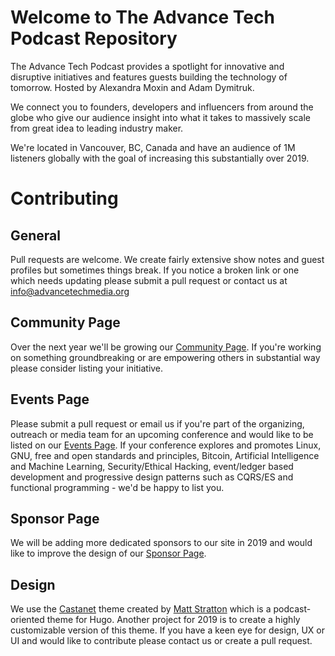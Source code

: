 # Welcome to The Advance Tech Podcast Repository

The Advance Tech Podcast provides a spotlight for innovative and disruptive initiatives and features guests building the technology of tomorrow. Hosted by Alexandra Moxin and Adam Dymitruk.

We connect you to founders, developers and influencers from around the globe who give our audience insight into what it takes to massively scale from great idea to leading industry maker.

We're located in Vancouver, BC, Canada and have an audience of 1M listeners globally with the goal of increasing this substantially over 2019.

# Contributing

## General
Pull requests are welcome. We create fairly extensive show notes and guest profiles but sometimes things break. If you notice a broken link or one which needs updating please submit a pull request or contact us at info@advancetechmedia.org

## Community Page
Over the next year we'll be growing our [Community Page](https://advancetechmedia.org/community/). If you're working on something groundbreaking or are empowering others in substantial way please consider listing your initiative.

## Events Page
Please submit a pull request or email us if you're part of the organizing, outreach or media team for an upcoming conference and would like to be listed on our [Events Page](https://advancetechmedia.org/events/). If your conference explores and promotes Linux, GNU, free and open standards and principles, Bitcoin, Artificial Intelligence and Machine Learning, Security/Ethical Hacking, event/ledger based development and progressive design patterns such as CQRS/ES and functional programming - we'd be happy to list you.

## Sponsor Page
We will be adding more dedicated sponsors to our site in 2019 and would like to improve the design of our [Sponsor Page](https://advancetechmedia.org/sponsor/).

## Design
We use the [Castanet](https://github.com/AdvanceTechMedia/castanet) theme created by [Matt Stratton](https://github.com/mattstratton) which is a podcast-oriented theme for Hugo. Another project for 2019 is to create a highly customizable version of this theme. If you have a keen eye for design, UX or UI and would like to contribute please contact us or create a pull request.


